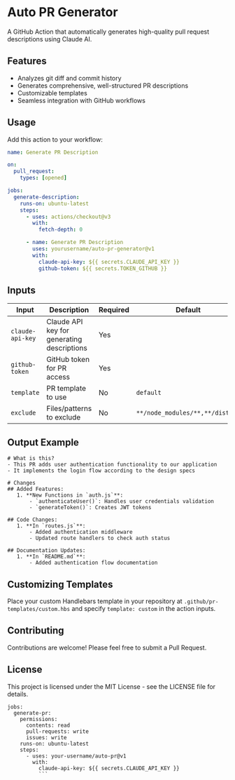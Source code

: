 # Auto PR Generator

A GitHub Action that automatically generates high-quality pull request descriptions using Claude AI.

## Features

- Analyzes git diff and commit history
- Generates comprehensive, well-structured PR descriptions
- Customizable templates
- Seamless integration with GitHub workflows

## Usage

Add this action to your workflow:

```yaml
name: Generate PR Description

on:
  pull_request:
    types: [opened]

jobs:
  generate-description:
    runs-on: ubuntu-latest
    steps:
      - uses: actions/checkout@v3
        with:
          fetch-depth: 0

      - name: Generate PR Description
        uses: yourusername/auto-pr-generator@v1
        with:
          claude-api-key: ${{ secrets.CLAUDE_API_KEY }}
          github-token: ${{ secrets.TOKEN_GITHUB }}
```

## Inputs

| Input            | Description                                | Required | Default                         |
| ---------------- | ------------------------------------------ | -------- | ------------------------------- |
| `claude-api-key` | Claude API key for generating descriptions | Yes      |                                 |
| `github-token`   | GitHub token for PR access                 | Yes      |                                 |
| `template`       | PR template to use                         | No       | `default`                       |
| `exclude`        | Files/patterns to exclude                  | No       | `**/node_modules/**,**/dist/**` |

## Output Example

```
# What is this?
- This PR adds user authentication functionality to our application
- It implements the login flow according to the design specs

# Changes
## Added Features:
   1. **New Functions in `auth.js`**:
       - `authenticateUser()`: Handles user credentials validation
       - `generateToken()`: Creates JWT tokens

## Code Changes:
   1. **In `routes.js`**:
       - Added authentication middleware
       - Updated route handlers to check auth status

## Documentation Updates:
   1. **In `README.md`**:
       - Added authentication flow documentation
```

## Customizing Templates

Place your custom Handlebars template in your repository at `.github/pr-templates/custom.hbs` and specify `template: custom` in the action inputs.

## Contributing

Contributions are welcome! Please feel free to submit a Pull Request.

## License

This project is licensed under the MIT License - see the LICENSE file for details.

````
jobs:
  generate-pr:
    permissions:
      contents: read
      pull-requests: write
      issues: write
    runs-on: ubuntu-latest
    steps:
      - uses: your-username/auto-pr@v1
        with:
          claude-api-key: ${{ secrets.CLAUDE_API_KEY }}
          ```
````
